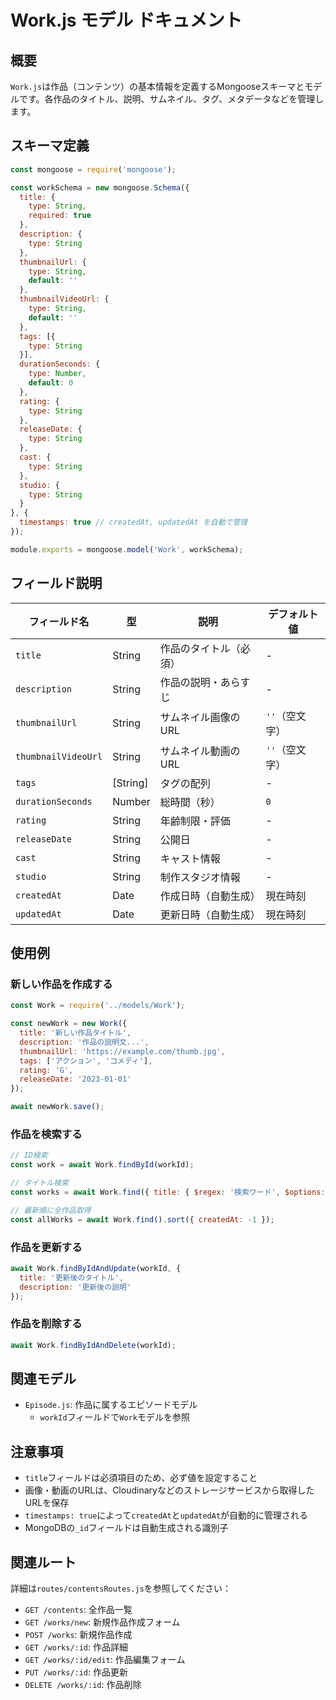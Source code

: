 # Work.js モデル ドキュメント

## 概要

`Work.js`は作品（コンテンツ）の基本情報を定義するMongooseスキーマとモデルです。各作品のタイトル、説明、サムネイル、タグ、メタデータなどを管理します。

## スキーマ定義

```javascript
const mongoose = require('mongoose');

const workSchema = new mongoose.Schema({
  title: {
    type: String,
    required: true
  },
  description: {
    type: String
  },
  thumbnailUrl: {
    type: String,
    default: ''
  },
  thumbnailVideoUrl: {
    type: String,
    default: ''
  },
  tags: [{
    type: String
  }],
  durationSeconds: {
    type: Number,
    default: 0
  },
  rating: {
    type: String
  },
  releaseDate: {
    type: String
  },
  cast: {
    type: String
  },
  studio: {
    type: String
  }
}, {
  timestamps: true // createdAt, updatedAt を自動で管理
});

module.exports = mongoose.model('Work', workSchema);
```

## フィールド説明

| フィールド名 | 型 | 説明 | デフォルト値 |
|------------|-----|------|------------|
| `title` | String | 作品のタイトル（必須） | - |
| `description` | String | 作品の説明・あらすじ | - |
| `thumbnailUrl` | String | サムネイル画像のURL | `''`（空文字） |
| `thumbnailVideoUrl` | String | サムネイル動画のURL | `''`（空文字） |
| `tags` | [String] | タグの配列 | - |
| `durationSeconds` | Number | 総時間（秒） | `0` |
| `rating` | String | 年齢制限・評価 | - |
| `releaseDate` | String | 公開日 | - |
| `cast` | String | キャスト情報 | - |
| `studio` | String | 制作スタジオ情報 | - |
| `createdAt` | Date | 作成日時（自動生成） | 現在時刻 |
| `updatedAt` | Date | 更新日時（自動生成） | 現在時刻 |

## 使用例

### 新しい作品を作成する

```javascript
const Work = require('../models/Work');

const newWork = new Work({
  title: '新しい作品タイトル',
  description: '作品の説明文...',
  thumbnailUrl: 'https://example.com/thumb.jpg',
  tags: ['アクション', 'コメディ'],
  rating: 'G',
  releaseDate: '2023-01-01'
});

await newWork.save();
```

### 作品を検索する

```javascript
// ID検索
const work = await Work.findById(workId);

// タイトル検索
const works = await Work.find({ title: { $regex: '検索ワード', $options: 'i' } });

// 最新順に全作品取得
const allWorks = await Work.find().sort({ createdAt: -1 });
```

### 作品を更新する

```javascript
await Work.findByIdAndUpdate(workId, {
  title: '更新後のタイトル',
  description: '更新後の説明'
});
```

### 作品を削除する

```javascript
await Work.findByIdAndDelete(workId);
```

## 関連モデル

- `Episode.js`: 作品に属するエピソードモデル
  - `workId`フィールドで`Work`モデルを参照

## 注意事項

- `title`フィールドは必須項目のため、必ず値を設定すること
- 画像・動画のURLは、Cloudinaryなどのストレージサービスから取得したURLを保存
- `timestamps: true`によって`createdAt`と`updatedAt`が自動的に管理される
- MongoDBの`_id`フィールドは自動生成される識別子

## 関連ルート

詳細は`routes/contentsRoutes.js`を参照してください：

- `GET /contents`: 全作品一覧
- `GET /works/new`: 新規作品作成フォーム
- `POST /works`: 新規作品作成
- `GET /works/:id`: 作品詳細
- `GET /works/:id/edit`: 作品編集フォーム
- `PUT /works/:id`: 作品更新
- `DELETE /works/:id`: 作品削除
